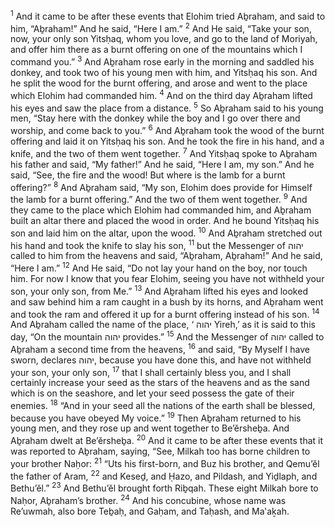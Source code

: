 <sup>1</sup> And it came to be after these events that Elohim tried Aḇraham, and said to him, “Aḇraham!” And he said, “Here I am.”
<sup>2</sup> And He said, “Take your son, now, your only son Yitsḥaq, whom you love, and go to the land of Moriyah, and offer him there as a burnt offering on one of the mountains which I command you.”
<sup>3</sup> And Aḇraham rose early in the morning and saddled his donkey, and took two of his young men with him, and Yitsḥaq his son. And he split the wood for the burnt offering, and arose and went to the place which Elohim had commanded him.
<sup>4</sup> And on the third day Aḇraham lifted his eyes and saw the place from a distance.
<sup>5</sup> So Aḇraham said to his young men, “Stay here with the donkey while the boy and I go over there and worship, and come back to you.”
<sup>6</sup> And Aḇraham took the wood of the burnt offering and laid it on Yitsḥaq his son. And he took the fire in his hand, and a knife, and the two of them went together.
<sup>7</sup> And Yitsḥaq spoke to Aḇraham his father and said, “My father!” And he said, “Here I am, my son.” And he said, “See, the fire and the wood! But where is the lamb for a burnt offering?”
<sup>8</sup> And Aḇraham said, “My son, Elohim does provide for Himself the lamb for a burnt offering.” And the two of them went together.
<sup>9</sup> And they came to the place which Elohim had commanded him, and Aḇraham built an altar there and placed the wood in order. And he bound Yitsḥaq his son and laid him on the altar, upon the wood.
<sup>10</sup> And Aḇraham stretched out his hand and took the knife to slay his son,
<sup>11</sup> but the Messenger of יהוה called to him from the heavens and said, “Aḇraham, Aḇraham!” And he said, “Here I am.”
<sup>12</sup> And He said, “Do not lay your hand on the boy, nor touch him. For now I know that you fear Elohim, seeing you have not withheld your son, your only son, from Me.”
<sup>13</sup> And Aḇraham lifted his eyes and looked and saw behind him a ram caught in a bush by its horns, and Aḇraham went and took the ram and offered it up for a burnt offering instead of his son.
<sup>14</sup> And Aḇraham called the name of the place, ‘ יהוה Yireh,’ as it is said to this day, “On the mountain יהוה provides.”
<sup>15</sup> And the Messenger of יהוה called to Aḇraham a second time from the heavens,
<sup>16</sup> and said, “By Myself I have sworn, declares יהוה, because you have done this, and have not withheld your son, your only son,
<sup>17</sup> that I shall certainly bless you, and I shall certainly increase your seed as the stars of the heavens and as the sand which is on the seashore, and let your seed possess the gate of their enemies.
<sup>18</sup> “And in your seed all the nations of the earth shall be blessed, because you have obeyed My voice.”
<sup>19</sup> Then Aḇraham returned to his young men, and they rose up and went together to Be’ĕrsheḇa. And Aḇraham dwelt at Be’ĕrsheḇa.
<sup>20</sup> And it came to be after these events that it was reported to Aḇraham, saying, “See, Milkah too has borne children to your brother Naḥor:
<sup>21</sup> “Uts his first-born, and Buz his brother, and Qemu’ĕl the father of Aram,
<sup>22</sup> and Keseḏ, and Ḥazo, and Pildash, and Yiḏlaph, and Bethu’ĕl.”
<sup>23</sup> And Bethu’ĕl brought forth Riḇqah. These eight Milkah bore to Naḥor, Aḇraham’s brother.
<sup>24</sup> And his concubine, whose name was Re’uwmah, also bore Teḇaḥ, and Gaḥam, and Taḥash, and Ma‛aḵah.
